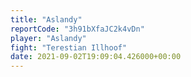 ```yaml
---
title: "Aslandy"
reportCode: "3h91bXfaJC2k4vDn"
player: "Aslandy"
fight: "Terestian Illhoof"
date: 2021-09-02T19:09:04.426000+00:00
---
```

